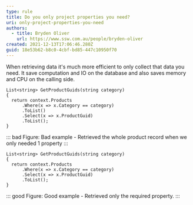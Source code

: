 ```yaml
---
type: rule
title: Do you only project properties you need?
uri: only-project-properties-you-need
authors:
  - title: Bryden Oliver
    url: https://www.ssw.com.au/people/bryden-oliver
created: 2021-12-13T17:06:46.280Z
guid: 18e53b62-b8c0-4cbf-bd85-447c10950f70
---
```

When retrieving data it's much more efficient to only collect that data you need. It save computation and IO on the database and also saves memory and CPU on the calling side.

<!--endintro-->

```
List<string> GetProductGuids(string category)
{
  return context.Products
      .Where(x => x.Category == category)
      .ToList()
      .Select(x => x.ProductGuid)
      .ToList();
}
```

::: bad
Figure: Bad example - Retrieved the whole product record when we only needed 1 property
:::

```
List<string> GetProductGuids(string category)
{
  return context.Products
      .Where(x => x.Category == category)
      .Select(x => x.ProductGuid)
      .ToList();
}
```

::: good
Figure: Good example - Retrieved only the required property.
:::